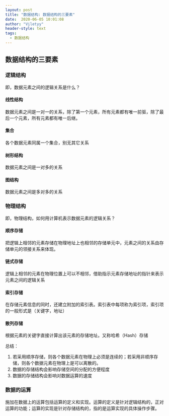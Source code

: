 ```yaml
---
layout: post
title: "数据结构: 数据结构的三要素"
date:  2020-06-05 10:01:08
author: "Viletyy"
header-style: text
tags:
  - 数据结构
---
```

## 数据结构的三要素
### 逻辑结构
即，数据元素之间的逻辑关系是什么？
#### 线性结构
数据元素之间是一对一的关系，除了第一个元素，所有元素都有唯一前驱，除了最后一个元素，所有元素都有唯一后继。
#### 集合
各个数据元素同属一个集合，别无其它关系
#### 树形结构
数据元素之间是一对多的关系
#### 图结构
数据元素之间是多对多的关系

### 物理结构
即，物理结构，如何用计算机表示数据元素的逻辑关系？
#### 顺序存储
把逻辑上相邻的元素存储在物理地址上也相邻的存储单元中，元素之间的关系由存储单元的领接关系来体现。
#### 链式存储
逻辑上相邻的元素在物理位置上可以不相邻，借助指示元素存储地址的指针来表示元素之间的逻辑关系
#### 索引存储
在存储元素信息的同时，还建立附加的索引表。索引表中每项称为索引项，索引项的一般形式是（关键字，地址）
#### 散列存储
根据元素的关键字直接计算出该元素的存储地址。又称哈希（Hash）存储

总结：

1. 若采用顺序存储，则各个数据元素在物理上必须是连续的；若采用非顺序存储，则各个数据元素在物理上是可以离散的。
2. 数据的存储结构会影响存储空间的分配的方便程度
3. 数据的存储结构会影响对数据运算的速度

### 数据的运算
施加在数据上的运算包括运算的定义和实现。运算的定义是针对逻辑结构的，正对运算的功能；运算的实现是针对存储结构的，指的是运算实现的具体操作步骤。

